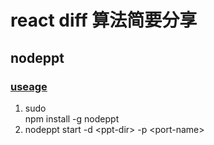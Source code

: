 # react diff 算法简要分享

## nodeppt

### [useage](https://github.com/ksky521/nodePPT?spm=a2c4e.11153940.blogcont25742.3.768562c3yOgGQY)

1. sudo 	
npm install -g nodeppt
2. nodeppt start -d \<ppt-dir\> -p \<port-name\>
